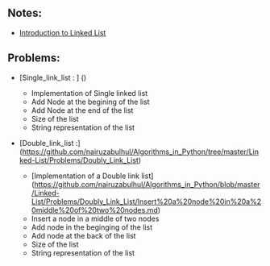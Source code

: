 ## Notes:
 - [Introduction to Linked List ](https://github.com/nairuzabulhul/Algorithms_in_Python/blob/master/Linked-List/Notes/Introduction%20to%20Linked%20List.md)


## Problems: 
- [Single_link_list : ] ()
  -   Implementation of Single linked list 
  -   Add Node at the begining of the list 
  -   Add Node at the end of the list 
  -   Size of the list 
  -   String representation of the list

- [Double_link_list :] (https://github.com/nairuzabulhul/Algorithms_in_Python/tree/master/Linked-List/Problems/Doubly_Link_List)
    - [Implementation of a  Double link list] (https://github.com/nairuzabulhul/Algorithms_in_Python/blob/master/Linked-List/Problems/Doubly_Link_List/Insert%20a%20node%20in%20a%20middle%20of%20two%20nodes.md)
    - Insert a node in a middle of two nodes
    - Add node in the beginging of the list
    - Add node at the back of the list
    - Size of the list 
    - String representation of the list
    
    
    
